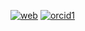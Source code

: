 [![web](https://github.com/user-attachments/assets/4b842b93-5b05-4859-adc3-74a49b806ca2)](https://sites.google.com/view/oscarmr)
[![orcid1](https://github.com/user-attachments/assets/9e3f8f53-4cfb-4eaf-ba4a-b0b004e06fb9)](https://orcid.org/0009-0006-3798-2097)


<!--
**oscarmtr/oscarmtr** is a ✨ _special_ ✨ repository because its `README.md` (this file) appears on your GitHub profile.

Here are some ideas to get you started:

- 🔭 I’m currently working on ...
- 🌱 I’m currently learning ...
- 👯 I’m looking to collaborate on ...
- 🤔 I’m looking for help with ...
- 💬 Ask me about ...
- 📫 How to reach me: ...
- 😄 Pronouns: ...
- ⚡ Fun fact: ...
-->


